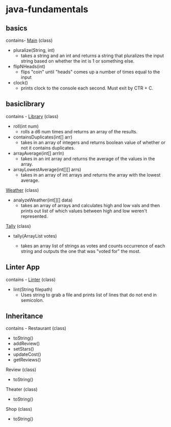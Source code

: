 # java-fundamentals

## basics
contains-
[Main](./basics/Main.java) (class)
- pluralize(String, int)
	- takes a string and an int and returns a string that pluralizes the input string based on whether the int is 1 or something else.
- flipNHeads(int)
	- flips "coin" until "heads" comes up a number of times equal to the input
- clock()
	- prints clock to the console each second.  Must exit by CTR + C. 


## basiclibrary
contains -
[Library](./basiclibrary/src/main/java/basiclibrary/Library.java) (class)
	
- roll(int num)
	 - rolls a d6 num times and returns an array of the results.
- containsDuplicates(int[] arr)
	 - takes in an array of integers and returns boolean value of whether or not it contains duplicates.
- arrayAverage(int[] arrIn)
	- takes in an int array and returns the average of the values in the array.
- arrayLowestAverage(int[][] arrs)
	- takes in an array of int arrays and returns the array with the lowest average.

[Weather](./basiclibrary/src/main/java/basiclibrary/Weather.java) (class)
	
- analyzeWeather(int[][] data)
	 - takes an array of arrays and calculates high and low vals and then prints out list of which values between high and low weren't represented.

[Tally](./basiclibrary/src/main/java/basiclibrary/Tally.java) (class)
	
- tally(ArrayList<String> votes)
	 - takes an array list of strings as votes and counts occurrence of each string and outputs the one that was "voted for" the most.

## Linter App
contains -
[Linter](./basiclibrary/src/main/java/linter/Linter.java) (class)
- lint(String filepath)
  - Uses string to grab a file and prints list of lines that do not end in semicolon.

## Inheritance
contains - 
Restaurant (class)
- toString()
- addReview()
- setStars()
- updateCost()
- getReviews()

Review (class) 
- toString()

Theater (class)
- toString()

Shop (class)
- toString()